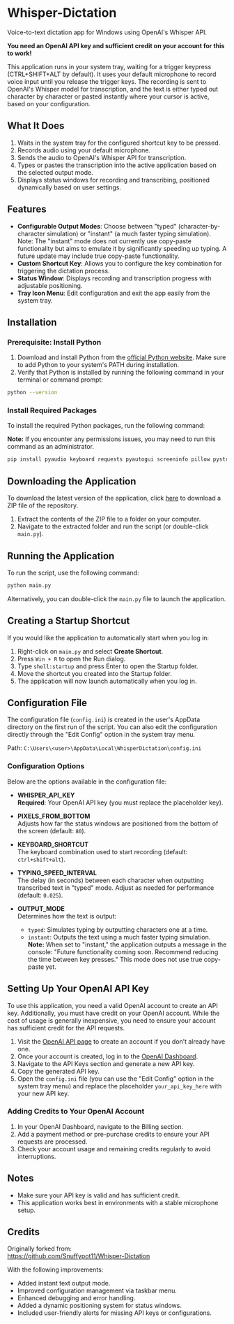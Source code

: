 # Whisper-Dictation

Voice-to-text dictation app for Windows using OpenAI's Whisper API.

**You need an OpenAI API key and sufficient credit on your account for this to work!**

This application runs in your system tray, waiting for a trigger keypress (CTRL+SHIFT+ALT by default). It uses your default microphone to record voice input until you release the trigger keys. The recording is sent to OpenAI's Whisper model for transcription, and the text is either typed out character by character or pasted instantly where your cursor is active, based on your configuration.

## What It Does

1. Waits in the system tray for the configured shortcut key to be pressed.
2. Records audio using your default microphone.
3. Sends the audio to OpenAI's Whisper API for transcription.
4. Types or pastes the transcription into the active application based on the selected output mode.
5. Displays status windows for recording and transcribing, positioned dynamically based on user settings.

## Features

- **Configurable Output Modes**: Choose between "typed" (character-by-character simulation) or "instant" (a much faster typing simulation). Note: The "instant" mode does not currently use copy-paste functionality but aims to emulate it by significantly speeding up typing. A future update may include true copy-paste functionality.
- **Custom Shortcut Key**: Allows you to configure the key combination for triggering the dictation process.
- **Status Window**: Displays recording and transcription progress with adjustable positioning.
- **Tray Icon Menu**: Edit configuration and exit the app easily from the system tray.

## Installation

### Prerequisite: Install Python

1. Download and install Python from the [official Python website](https://www.python.org/downloads/). Make sure to add Python to your system's PATH during installation.
2. Verify that Python is installed by running the following command in your terminal or command prompt:

```bash
python --version
```

### Install Required Packages

To install the required Python packages, run the following command:

**Note:** If you encounter any permissions issues, you may need to run this command as an administrator.

```bash
pip install pyaudio keyboard requests pyautogui screeninfo pillow pystray
```

## Downloading the Application

To download the latest version of the application, click [here](https://github.com/jackbrumley/whisper-dictation/archive/refs/heads/main.zip) to download a ZIP file of the repository.

1. Extract the contents of the ZIP file to a folder on your computer.
2. Navigate to the extracted folder and run the script (or double-click `main.py`).

## Running the Application

To run the script, use the following command:

```bash
python main.py
```

Alternatively, you can double-click the `main.py` file to launch the application.

## Creating a Startup Shortcut

If you would like the application to automatically start when you log in:

1. Right-click on `main.py` and select **Create Shortcut**.
2. Press `Win + R` to open the Run dialog.
3. Type `shell:startup` and press Enter to open the Startup folder.
4. Move the shortcut you created into the Startup folder.
5. The application will now launch automatically when you log in.

## Configuration File

The configuration file (`config.ini`) is created in the user's AppData directory on the first run of the script. You can also edit the configuration directly through the "Edit Config" option in the system tray menu.

Path:
`C:\Users\<user>\AppData\Local\WhisperDictation\config.ini`

### Configuration Options

Below are the options available in the configuration file:

- **WHISPER_API_KEY**  
  **Required**: Your OpenAI API key (you must replace the placeholder key).

- **PIXELS_FROM_BOTTOM**  
  Adjusts how far the status windows are positioned from the bottom of the screen (default: `80`).

- **KEYBOARD_SHORTCUT**  
  The keyboard combination used to start recording (default: `ctrl+shift+alt`).

- **TYPING_SPEED_INTERVAL**  
  The delay (in seconds) between each character when outputting transcribed text in "typed" mode. Adjust as needed for performance (default: `0.025`).

- **OUTPUT_MODE**  
  Determines how the text is output:  
  - `typed`: Simulates typing by outputting characters one at a time.  
  - `instant`: Outputs the text using a much faster typing simulation. **Note:** When set to "instant," the application outputs a message in the console: "Future functionality coming soon. Recommend reducing the time between key presses." This mode does not use true copy-paste yet.

## Setting Up Your OpenAI API Key

To use this application, you need a valid OpenAI account to create an API key. Additionally, you must have credit on your OpenAI account. While the cost of usage is generally inexpensive, you need to ensure your account has sufficient credit for the API requests.

1. Visit the [OpenAI API page](https://platform.openai.com/signup/) to create an account if you don’t already have one.
2. Once your account is created, log in to the [OpenAI Dashboard](https://platform.openai.com/account/api-keys).
3. Navigate to the API Keys section and generate a new API key.
4. Copy the generated API key.
5. Open the `config.ini` file (you can use the "Edit Config" option in the system tray menu) and replace the placeholder `your_api_key_here` with your new API key.

### Adding Credits to Your OpenAI Account

1. In your OpenAI Dashboard, navigate to the Billing section.
2. Add a payment method or pre-purchase credits to ensure your API requests are processed.
3. Check your account usage and remaining credits regularly to avoid interruptions.

## Notes

- Make sure your API key is valid and has sufficient credit.
- This application works best in environments with a stable microphone setup.

## Credits

Originally forked from:  
https://github.com/Snuffypot11/Whisper-Dictation

With the following improvements:

- Added instant text output mode.
- Improved configuration management via taskbar menu.
- Enhanced debugging and error handling.
- Added a dynamic positioning system for status windows.
- Included user-friendly alerts for missing API keys or configurations.


